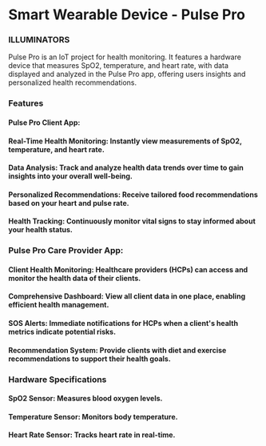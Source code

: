 # Smart Wearable Device - Pulse Pro

### ILLUMINATORS

Pulse Pro is an IoT project for health monitoring. It features a hardware device that measures SpO2, temperature, and heart rate, with data displayed and analyzed in the Pulse Pro app, offering users insights and personalized health recommendations.

### Features
#### Pulse Pro Client App:
#### Real-Time Health Monitoring: Instantly view measurements of SpO2, temperature, and heart rate.
#### Data Analysis: Track and analyze health data trends over time to gain insights into your overall well-being.
#### Personalized Recommendations: Receive tailored food recommendations based on your heart and pulse rate.
#### Health Tracking: Continuously monitor vital signs to stay informed about your health status.

### Pulse Pro Care Provider App:
#### Client Health Monitoring: Healthcare providers (HCPs) can access and monitor the health data of their clients.
#### Comprehensive Dashboard: View all client data in one place, enabling efficient health management.
#### SOS Alerts: Immediate notifications for HCPs when a client's health metrics indicate potential risks.
#### Recommendation System: Provide clients with diet and exercise recommendations to support their health goals.


### Hardware Specifications
#### SpO2 Sensor: Measures blood oxygen levels.
#### Temperature Sensor: Monitors body temperature.
#### Heart Rate Sensor: Tracks heart rate in real-time.

